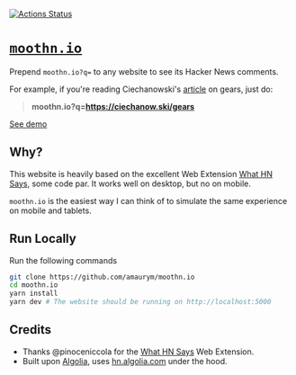 [![Actions Status](https://github.com/amaurym/moothn.io/workflows/pr/badge.svg)](https://github.com/amaurym/moothn.io/actions)

# [`moothn.io`](https://moothn.io)

Prepend `moothn.io?q=` to any website to see its Hacker News comments.

For example, if you're reading Ciechanowski's [article](https://ciechanow.ski/gears) on gears, just do:

> **moothn.io?q=https://ciechanow.ski/gears**

[See demo](https://moothn.io?q=https://ciechanow.ski/gears)

## Why?

This website is heavily based on the excellent Web Extension [What HN Says](https://github.com/pinoceniccola/what-hn-says-webext), some code par. It works well on desktop, but no on mobile.

`moothn.io` is the easiest way I can think of to simulate the same experience on mobile and tablets.

## Run Locally

Run the following commands

```bash
git clone https://github.com/amaurym/moothn.io
cd moothn.io
yarn install
yarn dev # The website should be running on http://localhost:5000
```

## Credits

-   Thanks @pinoceniccola for the [What HN Says](https://github.com/pinoceniccola/what-hn-says-webext) Web Extension.
-   Built upon [Algolia](https://www.algolia.com/), uses [hn.algolia.com](https://hn.algolia.com) under the hood.
